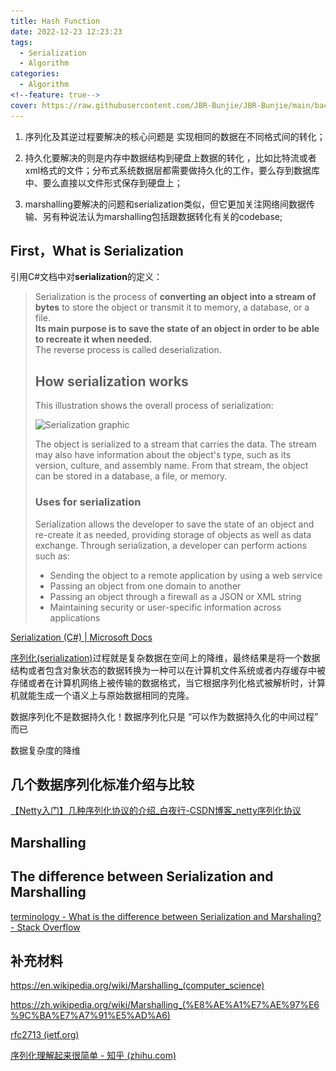 ```yaml
---
title: Hash Function
date: 2022-12-23 12:23:23
tags:
  - Serialization
  - Algorithm
categories:
  - Algorithm
<!--feature: true-->
cover: https://raw.githubusercontent.com/JBR-Bunjie/JBR-Bunjie/main/back.jpg
---
```


1. 序列化及其逆过程要解决的核心问题是 实现相同的数据在不同格式间的转化；

2. 持久化要解决的则是内存中数据结构到硬盘上数据的转化 ，比如比特流或者xml格式的文件；分布式系统数据层都需要做持久化的工作，要么存到数据库中、要么直接以文件形式保存到硬盘上；

3. marshalling要解决的问题和serialization类似，但它更加关注网络间数据传输、另有种说法认为marshalling包括跟数据转化有关的codebase;



## First，What is Serialization

引用C#文档中对**serialization**的定义：

> Serialization is the process of **converting an object into a stream of bytes** to store the object or transmit it to memory, a database, or a file. <br />**Its main purpose is to save the state of an object in order to be able to recreate it when needed.** <br />The reverse process is called deserialization.
>
> ## How serialization works
>
> This illustration shows the overall process of serialization:
>
> ![Serialization graphic](..\..\images\Algorithm\serialization-process.gif)
>
> The object is serialized to a stream that carries the data. The stream may also have information about the object's type, such as its version, culture, and assembly name. From that stream, the object can be stored in a database, a file, or memory.
>
> ### Uses for serialization
>
> Serialization allows the developer to save the state of an object and re-create it as needed, providing storage of objects as well as data exchange. Through serialization, a developer can perform actions such as:
>
> - Sending the object to a remote application by using a web service
> - Passing an object from one domain to another
> - Passing an object through a firewall as a JSON or XML string
> - Maintaining security or user-specific information across applications

[Serialization (C#) | Microsoft Docs](https://docs.microsoft.com/en-us/dotnet/csharp/programming-guide/concepts/serialization/)



<a href="#whatIsSerialization">序列化(serialization)</a>过程就是复杂数据在空间上的降维，最终结果是将一个数据结构或者包含对象状态的数据转换为一种可以在计算机文件系统或者内存缓存中被存储或者在计算机网络上被传输的数据格式，当它根据序列化格式被解析时，计算机就能生成一个语义上与原始数据相同的克隆。

数据序列化不是数据持久化！数据序列化只是 “可以作为数据持久化的中间过程” 而已

数据复杂度的降维

## 几个数据序列化标准介绍与比较

[【Netty入门】几种序列化协议的介绍_白夜行-CSDN博客_netty序列化协议](https://blog.csdn.net/baiye_xing/article/details/73249819)

## Marshalling



## The difference between Serialization and Marshalling

[terminology - What is the difference between Serialization and Marshaling? - Stack Overflow](https://stackoverflow.com/questions/770474/what-is-the-difference-between-serialization-and-marshaling)



## 补充材料

<span id="marshalling">https://en.wikipedia.org/wiki/Marshalling_(computer_science)</span>

<span id="marshallingCNPage">https://zh.wikipedia.org/wiki/Marshalling_(%E8%AE%A1%E7%AE%97%E6%9C%BA%E7%A7%91%E5%AD%A6)</span>

<span id="rfc2713">[rfc2713 (ietf.org)](https://datatracker.ietf.org/doc/html/rfc2713)</span>

[序列化理解起来很简单 - 知乎 (zhihu.com)](https://zhuanlan.zhihu.com/p/40462507)
